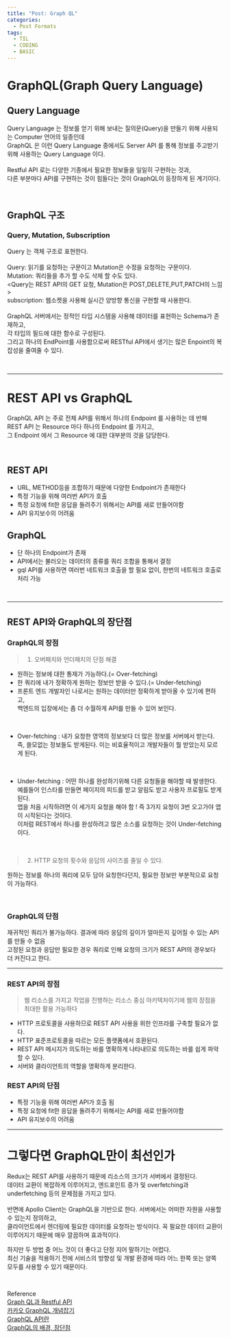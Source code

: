 ```yaml
---
title: "Post: Graph QL"
categories:
  - Post Formats
tags:
  - TIL
  - CODING
  - BASIC
---
```


# GraphQL(Graph Query Language)

## Query Language
Query Language 는 정보를 얻기 위해 보내는 질의문(Query)을 만들기 위해 사용되는 Computer 언어의 일종인데<br>
GraphQL 은 이런 Query Language 중에서도 Server API 를 통해 정보를 주고받기 위해 사용하는 Query Language 이다.<br>
<br>
Restful API 로는 다양한 기종에서 필요한 정보들을 일일히 구현하는 것과,<br>
다른 부분마다 API를 구현하는 것이 힘들다는 것이 GraphQL이 등장하게 된 계기이다.<br>

<br>

## GraphQL 구조
### Query, Mutation, Subscription<br>
Query 는 객체 구조로 표현한다.<br>
<br>
Query: 읽기를 요청하는 구문이고 Mutation은 수정을 요청하는 구문이다.<br>
Mutation: 쿼리들을 추가 할 수도 삭제 할 수도 있다.<br>
<Query는 REST API의 GET 요청, Mutation은 POST,DELETE,PUT,PATCH의 느낌><br>
subscription: 웹소켓을 사용해 실시간 양방향 통신을 구현할 때 사용한다.<br>
<br>
GraphQL 서버에서는 정적인 타입 시스템을 사용해 데이터를 표현하는 Schema가 존재하고,<br>
각 타입의 필드에 대한 함수로 구성된다.<br>
그리고 하나의 EndPoint를 사용함으로써 RESTful API에서 생기는 많은 Enpoint의 복잡성을 줄여줄 수 있다.<br>

<br>

---

# REST API vs GraphQL

GraphQL API 는 주로 전체 API를 위해서 하나의 Endpoint 를 사용하는 데 반해<br>
REST API 는 Resource 마다 하나의 Endpoint 를 가지고,<br>
그 Endpoint 에서 그 Resource 에 대한 대부분의 것을 담당한다.<br>

<br>

## REST API

- URL, METHOD등을 조합하기 때문에 다양한 Endpoint가 존재한다<br>
- 특정 기능을 위해 여러번 API가 호출<br>
- 특정 요청에 fit한 응답을 돌려주기 위해서는 API를 새로 만들어야함<br>
- API 유지보수의 어려움<br>

## GraphQL

- 단 하나의 Endpoint가 존재<br>
- API에서는 불러오는 데이터의 종류를 쿼리 조합을 통해서 결정<br>
- gql API를 사용하면 여러번 네트워크 호출을 할 필요 없이, 한번의 네트워크 호출로 처리 가능<br>

<br>

---

## REST API와 GraphQL의 장단점

### GraphQL의 장점

> 1. 오버패치와 언더패치의 단점 해결

- 원하는 정보에 대한 통제가 가능하다.(= Over-fetching)<br>
- 한 쿼리에 내가 정확하게 원하는 정보만 받을 수 있다.(= Under-fetching)<br>
- 프론트 엔드 개발자인 나로서는 원하는 데이터만 정확하게 받아올 수 있기에 편하고,<br>
백엔드의 입장에서는 좀 더 수월하게 API를 만들 수 있어 보인다.<br>

<br>

* Over-fetching : 내가 요청한 영역의 정보보다 더 많은 정보를 서버에서 받는다.<br>
즉, 쓸모없는 정보들도 받게된다. 이는 비효율적이고 개발자들이 뭘 받았는지 모르게 된다.<br>

<br>

* Under-fetching : 어떤 하나를 완성하기위해 다른 요청들을 해야할 때 발생한다.<br>
예를들어 인스타를 만들면 페이지의 피드를 받고 알림도 받고 사용자 프로필도 받게된다.<br>
앱을 처음 시작하려면 이 세가지 요청을 해야 함 ! 즉 3가지 요청이 3번 오고가야 앱이 시작된다는 것이다.<br>
이처럼 REST에서 하나를 완성하려고 많은 소스를 요청하는 것이 Under-fetching이다.<br>

<br>

> 2. HTTP 요청의 횟수와 응답의 사이즈를 줄일 수 있다.

원하는 정보를 하나의 쿼리에 모두 담아 요청한다던지, 필요한 정보만 부분적으로 요청이 가능하다.<br>

<br>

### GraphQL의 단점

재귀적인 쿼리가 불가능하다. 결과에 따라 응답의 깊이가 얼마든지 깊어질 수 있는 API를 만들 수 없음<br>
고정된 요청과 응답만 필요한 경우 쿼리로 인해 요청의 크기가 REST API의 경우보다 더 커진다고 한다.<br>

---

### REST API의 장점

> 웹 리소스를 가지고 작업을 진행하는 리소스 중심 아키텍처이기에 웹의 장점을 최대한 활용 가능하다

- HTTP 프로토콜을 사용하므로 REST API 사용을 위한 인프라를 구축할 필요가 없다.<br>
- HTTP 표준프로토콜을 따르는 모든 플랫폼에서 호환된다.<br>
- REST API 메시지가 의도하는 바를 명확하게 나타내므로 의도하는 바를 쉽게 파악할 수 있다.<br>
- 서버와 클라이언트의 역할을 명확하게 분리한다.<br>

### REST API의 단점

- 특정 기능을 위해 여러번 API가 호출 됨<br>
- 특정 요청에 fit한 응답을 돌려주기 위해서는 API를 새로 만들어야함<br>
- API 유지보수의 어려움<br>

---

# 그렇다면 GraphQL만이 최선인가

Redux는 REST API를 사용하기 때문에 리소스의 크기가 서버에서 결정된다.<br>
데이터 교환이 복잡하게 이루어지고, 엔드포인트 증가 및 overfetching과 underfetching 등의 문제점을 가지고 있다.<br>
<br>
반면에 Apollo Client는 GraphQL을 기반으로 한다. 서버에서는 어떠한 자원을 사용할 수 있는지 정의하고,<br>
클라이언트에서 렌더링에 필요한 데이터를 요청하는 방식이다. 꼭 필요한 데이터 교환이 이루어지기 때문에 매우 깔끔하며 효과적이다.<br>

하지만 두 방법 중 어느 것이 더 좋다고 단정 지어 말하기는 어렵다.<br>
최신 기술을 적용하기 전에 서비스의 방향성 및 개발 환경에 따라 어느 한쪽 또는 양쪽 모두를 사용할 수 있기 때문이다.<br>

<br>

Reference<br>
[Graph QL과 Restful API](https://www.holaxprogramming.com/2018/01/20/graphql-vs-restful-api/)<br>
[카카오 GraphQL 개념잡기](https://tech.kakao.com/2019/08/01/graphql-basic/#rest-api%EC%99%80-%EB%B9%84%EA%B5%90)<br>
[GraphQL API란](https://1eemember.tistory.com/54)<br>
[GraphQL의 배경, 장단점](https://devowen.com/370)
